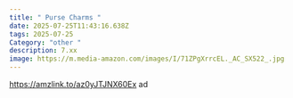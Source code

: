 ```yaml
---
title: " Purse Charms "
date: 2025-07-25T11:43:16.638Z
tags: 2025-07-25
Category: "other "
description: 7.xx
image: https://m.media-amazon.com/images/I/71ZPgXrrcEL._AC_SX522_.jpg
---
```

https://amzlink.to/az0yJTJNX60Ex ad